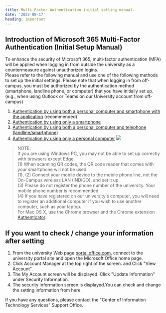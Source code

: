 ```yaml
---
title: Multi-Factor Authentication initial setting manual.
date: '2022-08-17'
heading: important
---
```


## Introduction of Microsoft 365 Multi-Factor Authentication (Initial Setup Manual)
To enhance the security of Microsoft 365, multi-factor authentication (MFA) will be applied when logging in from outside the university as a countermeasure against unauthorized logins.  
Please refer to the following manual and use one of the following methods to set up the initial settings.
Please note that when logging in from off-campus, you must be authorized by the authentication method (smartphone, landline phone, or computer) that you have initially set up. (e.g., when using Outlook or Teams on our University account from off-campus)

1. [Authentication by using both a personal computer and smartphone with the application](./mfa/MFA1-PC_and_Smartphone_English.pdf) (recommended)
2. [Authentication by using only a smartphone](./mfa/MFA2-Smartphone_only_English.pdf)
3. [Authentication by using both a personal computer and telephone (landline/smartphone)](./mfa/MFA3-PC_and_Telephone_English.pdf)
4. [Authentication by using only a personal computer](./mfa/MFA4-PC_only_English.pdf)
![](./img/icon-exclamation.png)

> NOTE:  
If you are using Windows PC, you may not be able to set up correctly with browsers except Edge.  
(1) When scanning QR codes, the QR code reader that comes with your smartphone will not be used.  
(1), (2) Connect your mobile device to the mobile phone line, not the On-Campus wireless LAN (INDIGO), and set it up.  
(3) Please do not register the phone number of the university. Your mobile phone number is recommended.  
(4) If you have registered on our university's computer, you will need to register an additional computer if you wish to use another computer, such as your laptop.  
For Mac OS X, use the Chrome browser and the Chrome extension  [Authenticator](https://authenticator.cc/).

## If you want to check / change your information after setting
1. From the university Web page [portal.office.com](https://portal.office.com), connect to the university portal site and open the Microsoft Office home page.  
2. Click Account Manager at the top right of the screen. and Click "View Account".  
3. The My Account screen will be displayed. Click "Update Information" under Security Information.  
4. The security information screen is displayed.You can check and change the setting information from here.

If you have any questions,
please contact the "Center of Information Technology Services" Support Office.

